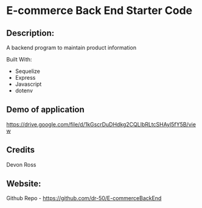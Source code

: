 # E-commerce Back End Starter Code

## Description:
A backend program to maintain product information


Built With:
* Sequelize
* Express
* Javascript
* dotenv

## Demo of application
https://drive.google.com/file/d/1kGscrDuDHdkg2CQLIbRLtcSHAyl5fY5B/view

## Credits
Devon Ross

## Website:
Github Repo -
https://github.com/dr-50/E-commerceBackEnd